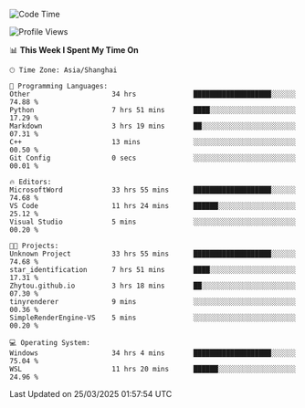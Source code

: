 <!--START_SECTION:waka-->
![Code Time](http://img.shields.io/badge/Code%20Time-2%2C464%20hrs%2020%20mins-blue)

![Profile Views](http://img.shields.io/badge/Profile%20Views-0-blue)

📊 **This Week I Spent My Time On** 

```text
🕑︎ Time Zone: Asia/Shanghai

💬 Programming Languages: 
Other                    34 hrs              ███████████████████░░░░░░   74.88 % 
Python                   7 hrs 51 mins       ████░░░░░░░░░░░░░░░░░░░░░   17.29 % 
Markdown                 3 hrs 19 mins       ██░░░░░░░░░░░░░░░░░░░░░░░   07.31 % 
C++                      13 mins             ░░░░░░░░░░░░░░░░░░░░░░░░░   00.50 % 
Git Config               0 secs              ░░░░░░░░░░░░░░░░░░░░░░░░░   00.01 % 

🔥 Editors: 
MicrosoftWord            33 hrs 55 mins      ███████████████████░░░░░░   74.68 % 
VS Code                  11 hrs 24 mins      ██████░░░░░░░░░░░░░░░░░░░   25.12 % 
Visual Studio            5 mins              ░░░░░░░░░░░░░░░░░░░░░░░░░   00.20 % 

🐱‍💻 Projects: 
Unknown Project          33 hrs 55 mins      ███████████████████░░░░░░   74.68 % 
star_identification      7 hrs 51 mins       ████░░░░░░░░░░░░░░░░░░░░░   17.31 % 
Zhytou.github.io         3 hrs 18 mins       ██░░░░░░░░░░░░░░░░░░░░░░░   07.30 % 
tinyrenderer             9 mins              ░░░░░░░░░░░░░░░░░░░░░░░░░   00.36 % 
SimpleRenderEngine-VS    5 mins              ░░░░░░░░░░░░░░░░░░░░░░░░░   00.20 % 

💻 Operating System: 
Windows                  34 hrs 4 mins       ███████████████████░░░░░░   75.04 % 
WSL                      11 hrs 20 mins      ██████░░░░░░░░░░░░░░░░░░░   24.96 % 
```


 Last Updated on 25/03/2025 01:57:54 UTC
<!--END_SECTION:waka-->